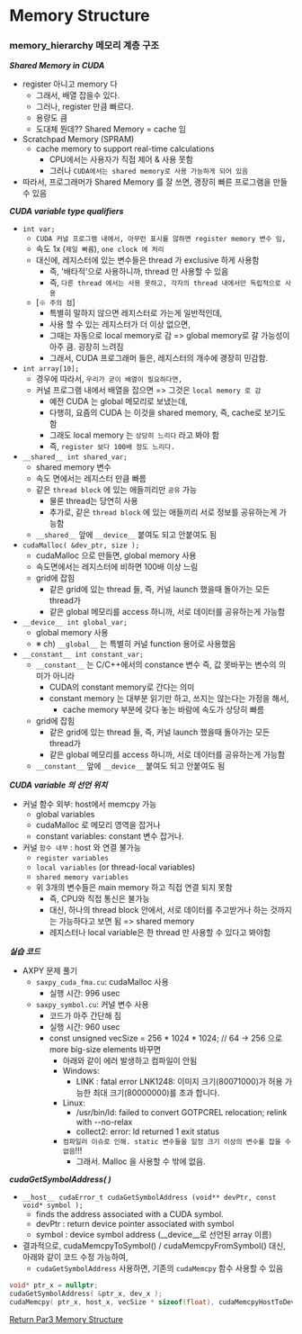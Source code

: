 # Memory Structure

### memory_hierarchy 메모리 계층 구조 

***Shared Memory in CUDA***
- register 아니고 memory 다
  - 그래서, 배열 잡을수 있다.
  - 그러나, register 만큼 빠르다.
  - 용량도 큼
  - 도대체 뭔데?? Shared Memory = cache 임
- Scratchpad Memory (SPRAM)
  - cache memory to support real-time calculations
    - CPU에서는 사용자가 직접 제어 & 사용 못함
    - 그러나 `CUDA에서는 shared memory로 사용 가능하게 되어 있음`
- 따라서, 프로그래머가 Shared Memory 를 잘 쓰면, 괭장히 빠른 프로그램을 만들수 있음

***CUDA variable type qualifiers***
- `int var;` 
  - `CUDA 커널 프로그램 내에서, 아무런 표시를 않하면 register memory 변수 임,` 
  - 속도 1x (`제일 빠름`), `one clock 에 처리`
  - 대신에, 레지스터에 있는 변수들은 thread 가 exclusive 하게 사용함
    - 즉, '배타적'으로 사용하니까, thread 만 사용할 수 있음
    - 즉, `다른 thread 에서는 사용 못하고, 각자의 thread 내에서만 독립적으로 사용` 
  - [`※ 주의 점`]
    - 특별히 말하지 않으면 레지스터로 가는게 일반적인데,
    - 사용 할 수 있는 레지스터가 더 이상 없으면,
    - 그때는 자동으로 local memory로 감 => global memory로 갈 가능성이 아주 큼. 굉장히 느려짐
    - 그래서, CUDA 프로그래머 들은, 레지스터의 개수에 괭장히 민감함.
- `int array[10];`
  - 경우에 따라서, `우리가 굳이 배열이 필요하다면,`
  - 커널 프로그램 내에서 배열을 잡으면 => 그것은 `local memory 로 감`
    - 예전 CUDA 는 global 메모리로 보냈는데,
    - 다행히, 요즘의 CUDA 는 이것을 shared memory, 즉, cache로 보기도 함
    - 그래도 local memory 는 `상당히 느리다` 라고 봐야 함
    - 즉, `register 보다 100배 정도 느리다.`
- `__shared__ int shared_var;`
  - shared memory 변수
  - 속도 면에서는 레지스터 만큼 빠름
  - 같은 `thread block` 에 있는 애들끼리만 `공유` 가능 
    - 물론 thread는 당연히 사용
    - 추가로, 같은 `thread block` 에 있는 애들끼리 서로 정보를 공유하는게 가능함 
  - `__shared__` 앞에 `__device__` 붙여도 되고 안붙여도 됨
- `cudaMalloc( &dev_ptr, size );`
  - cudaMalloc 으로 만들면, global memory 사용
  - 속도면에서는 레지스터에 비하면 100배 이상 느림
  - grid에 잡힘
    - 같은 grid에 있는 thread 들, 즉, 커널 launch 했을때 돌아가는 모든 thread가
    - 같은 global 메모리를 access 하니까, 서로 데이터를 공유하는게 가능함
- `__device__ int global_var;`
  - global memory 사용
  - ※ ch) `__global__` 는 특별히 커널 function 용어로 사용했음
- `__constant__ int constant_var;`
  - `__constant__` 는 C/C++에서의 constance 변수 즉, 값 못바꾸는 변수의 의미가 아니라
    - CUDA의 constant memory로 간다는 의미
    - constant memory 는 대부분 읽기만 하고, 쓰지는 않는다는 가정을 해서, 
      - cache memory 부분에 갖다 놓는 바람에 속도가 상당히 빠름
  - grid에 잡힘
    - 같은 grid에 있는 thread 들, 즉, 커널 launch 했을때 돌아가는 모든 thread가
    - 같은 global 메모리를 access 하니까, 서로 데이터를 공유하는게 가능함
  - `__constant__` 앞에 `__device__` 붙여도 되고 안붙여도 됨

***CUDA variable 의 선언 위치***
- 커널 함수 외부: host에서 memcpy 가능
  - global variables
  - cudaMalloc 로 메모리 영역을 잡거나
  - constant variables: constant 변수 잡거나.
- 커널 `함수 내부` : host 와 연결 불가능
  - `register variables`
  - `local variables` (or thread-local variables)
  - `shared memory variables`
  - 위 3개의 변수들은 main memory 하고 직접 연결 되지 못함
    - 즉, CPU와 직접 통신은 불가능 
    - 대신, 하나의 thread block 안에서, 서로 데이터를 주고받거나 하는 것까지는 가능하다고 보면 됨 => shared memory
    - 레지스터나 local variable은 한 thread 만 사용할 수 있다고 봐야함

***실습 코드***
- AXPY 문제 풀기
  - `saxpy_cuda_fma.cu`: cudaMalloc 사용 
    - 실행 시간: 996 usec
  - `saxpy_symbol.cu`: 커널 변수 사용
    - 코드가 아주 간단해 짐
    - 실행 시간: 960 usec
    - const unsigned vecSize = 256 * 1024 * 1024; // 64 -> 256 으로 more big-size elements 바꾸면
      - 아래와 같이 에러 발생하고 컴파일이 안됨 
      - Windows:
        - LINK : fatal error LNK1248: 이미지 크기(80071000)가 허용 가능한 최대 크기(80000000)를 초과 합니다.
      - Linux:
        - /usr/bin/ld: failed to convert GOTPCREL relocation; relink with --no-relax
        - collect2: error: ld returned 1 exit status
      - `컴파일러 이슈로 인해. static 변수들을 일정 크기 이상의 변수를 잡을 수 없음`!!!
        - 그래서. Malloc 을 사용할 수 밖에 없음.

***cudaGetSymbolAddress( )***
- `__host__ cudaError_t cudaGetSymbolAddress (void** devPtr, const void* symbol );`
  - finds the address associated with a CUDA symbol.
  - devPtr : return device pointer associated with symbol
  - symbol : device symbol address (__device__로 선언된 array 이름)
- 결과적으로, cudaMemcpyToSymbol() / cudaMemcpyFromSymbol() 대신, 아래와 같이 코드 수정 가능하여,
  - `cudaGetSymbolAddress` 사용하면, 기존의 `cudaMemcpy` 함수 사용할 수 있음   
```c
void* ptr_x = nullptr;
cudaGetSymbolAddress( &ptr_x, dev_x );
cudaMemcpy( ptr_x, host_x, vecSize * sizeof(float), cudaMemcpyHostToDevice );
```



[Return Par3 Memory Structure](../README.md)  